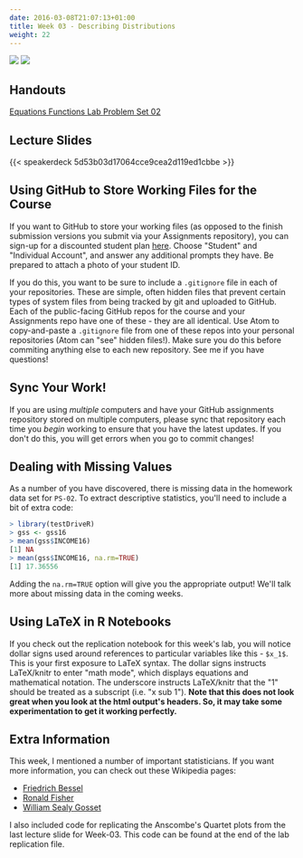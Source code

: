 ```yaml
---
date: 2016-03-08T21:07:13+01:00
title: Week 03 - Describing Distributions
weight: 22
---
```

![](https://img.shields.io/badge/semester-Fall%2C%202017-blue.svg) ![](https://img.shields.io/badge/release-updated-brightgreen.svg) 

## Handouts

<a class="btn btn-primary btn-outline btn-xs{{end}}" href="https://github.com/slu-soc5050/Week-03/blob/master/Equations/week-03-equations.pdf" target="_blank"> Equations </a>
<a class="btn btn-primary btn-outline btn-xs{{end}}" href="https://github.com/slu-soc5050/Week-03/blob/master/Functions/week-03-lecture-02a-rQuickref.pdf" target="_blank"> Functions </a>
<a class="btn btn-primary btn-outline btn-xs{{end}}" href="https://github.com/slu-soc5050/Week-03/blob/master/Lab/week-03-lab.pdf" target="_blank"> Lab </a>
<a class="btn btn-primary btn-outline btn-xs{{end}}" href="https://github.com/slu-soc5050/Week-03/blob/master/PS-02/PS-02.pdf" target="_blank"> Problem Set 02 </a>

## Lecture Slides
{{< speakerdeck 5d53b03d17064cce9cea2d119ed1cbbe >}}

## Using GitHub to Store Working Files for the Course
If you want to GitHub to store your working files (as opposed to the finish submission versions you submit via your Assignments repository), you can sign-up for a discounted student plan [here](https://education.github.com/discount_requests/new). Choose "Student" and "Individual Account", and answer any additional prompts they have. Be prepared to attach a photo of your student ID.

If you do this, you want to be sure to include a `.gitignore` file in each of your repositories. These are simple, often hidden files that prevent certain types of system files from being tracked by git and uploaded to GitHub. Each of the public-facing GitHub repos for the course and your Assignments repo have one of these - they are all identical. Use Atom to copy-and-paste a `.gitignore` file from one of these repos into your personal repositories (Atom can "see" hidden files!). Make sure you do this before commiting anything else to each new repository. See me if you have questions!

## Sync Your Work!
If you are using *multiple* computers and have your GitHub assignments repository stored on multiple computers, please sync that repository each time you *begin* working to ensure that you have the latest updates. If you don't do this, you will get errors when you go to commit changes!

## Dealing with Missing Values
As a number of you have discovered, there is missing data in the homework data set for `PS-02`. To extract descriptive statistics, you'll need to include a bit of extra code:

```r
> library(testDriveR)
> gss <- gss16
> mean(gss$INCOME16)
[1] NA
> mean(gss$INCOME16, na.rm=TRUE)
[1] 17.36556
```

Adding the `na.rm=TRUE` option will give you the appropriate output! We'll talk more about missing data in the coming weeks.

## Using LaTeX in R Notebooks
If you check out the replication notebook for this week's lab, you will notice dollar signs used around references to particular variables like this - `$x_1$`. This is your first exposure to LaTeX syntax. The dollar signs instructs LaTeX/knitr to enter "math mode", which displays equations and mathematical notation. The underscore instructs LaTeX/knitr that the "1" should be treated as a subscript (i.e. "x sub 1"). **Note that this does not look great when you look at the html output's headers. So, it may take some experimentation to get it working perfectly.**

## Extra Information
This week, I mentioned a number of important statisticians. If you want more information, you can check out these Wikipedia pages:

* [Friedrich Bessel](https://en.wikipedia.org/wiki/Friedrich_Bessel)
* [Ronald Fisher](https://en.wikipedia.org/wiki/Ronald_Fisher)
* [William Sealy Gosset](https://en.wikipedia.org/wiki/William_Sealy_Gosset)

I also included code for replicating the Anscombe's Quartet plots from the last lecture slide for Week-03. This code can be found at the end of the lab replication file.